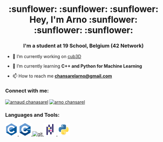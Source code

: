 <h1 align="center">:sunflower: :sunflower: :sunflower: Hey, I'm Arno :sunflower: :sunflower: :sunflower:</h1>
<h3 align="center">I'm a student at 19 School, Belgium (42 Network)</h3>

- 🔭 I’m currently working on [cub3D](https://github.com/ArnoChansarel/cub3D)

- 🌱 I’m currently learning **C++ and Python for Machine Learning**

- 📫 How to reach me **chansarelarno@gmail.com**

<h3 align="left">Connect with me:</h3>
<p align="left">
<a href="https://linkedin.com/in/arnaud chanasarel" target="blank"><img align="center" src="https://raw.githubusercontent.com/rahuldkjain/github-profile-readme-generator/master/src/images/icons/Social/linked-in-alt.svg" alt="arnaud chanasarel" height="30" width="40" /></a>
<a href="https://fb.com/arno chansarel" target="blank"><img align="center" src="https://raw.githubusercontent.com/rahuldkjain/github-profile-readme-generator/master/src/images/icons/Social/facebook.svg" alt="arno chansarel" height="30" width="40" /></a>
</p>

<h3 align="left">Languages and Tools:</h3>
<p align="left"> <a href="https://www.cprogramming.com/" target="_blank" rel="noreferrer"> <img src="https://raw.githubusercontent.com/devicons/devicon/master/icons/c/c-original.svg" alt="c" width="40" height="40"/> </a> <a href="https://www.w3schools.com/cpp/" target="_blank" rel="noreferrer"> <img src="https://raw.githubusercontent.com/devicons/devicon/master/icons/cplusplus/cplusplus-original.svg" alt="cplusplus" width="40" height="40"/> </a> <a href="https://git-scm.com/" target="_blank" rel="noreferrer"> <img src="https://www.vectorlogo.zone/logos/git-scm/git-scm-icon.svg" alt="git" width="40" height="40"/> </a> <a href="https://pandas.pydata.org/" target="_blank" rel="noreferrer"> <img src="https://raw.githubusercontent.com/devicons/devicon/2ae2a900d2f041da66e950e4d48052658d850630/icons/pandas/pandas-original.svg" alt="pandas" width="40" height="40"/> </a> <a href="https://www.python.org" target="_blank" rel="noreferrer"> <img src="https://raw.githubusercontent.com/devicons/devicon/master/icons/python/python-original.svg" alt="python" width="40" height="40"/> </a> </p>
